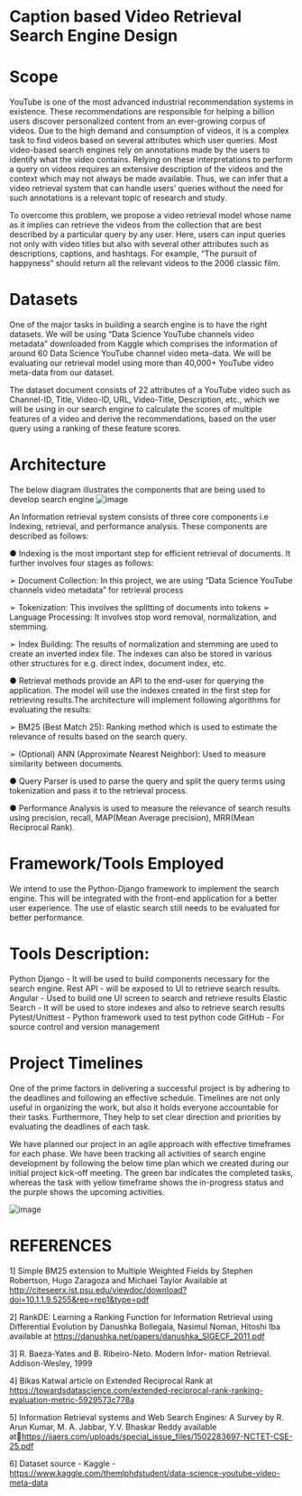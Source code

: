 # Caption based Video Retrieval Search Engine Design

# Scope

  YouTube is one of the most advanced industrial recommendation systems in existence. These
recommendations are responsible for helping a billion users discover personalized content
from an ever-growing corpus of videos. Due to the high demand and consumption of videos,
it is a complex task to find videos based on several attributes which user queries. Most
video-based search engines rely on annotations made by the users to identify what the video
contains. Relying on these interpretations to perform a query on videos requires an extensive
description of the videos and the context which may not always be made available. Thus, we
can infer that a video retrieval system that can handle users’ queries without the need for such
annotations is a relevant topic of research and study.


  To overcome this problem, we propose a video retrieval model whose name as it implies can
retrieve the videos from the collection that are best described by a particular query by any
user. Here, users can input queries not only with video titles but also with several other
attributes such as descriptions, captions, and hashtags. For example, “The pursuit of
happyness” should return all the relevant videos to the 2006 classic film.


# Datasets

  One of the major tasks in building a search engine is to have the right datasets. We will be
using “Data Science YouTube channels video metadata” downloaded from Kaggle which
comprises the information of around 60 Data Science YouTube channel video meta-data. We
will be evaluating our retrieval model using more than 40,000+ YouTube video meta-data
from our dataset.

  The dataset document consists of 22 attributes of a YouTube video such as Channel-ID, Title,
Video-ID, URL, Video-Title, Description, etc., which we will be using in our search engine to
calculate the scores of multiple features of a video and derive the recommendations, based on
the user query using a ranking of these feature scores.


# Architecture

The below diagram illustrates the components that are being used to develop search engine
![image](https://user-images.githubusercontent.com/101450019/196044557-a27d61f6-e851-4a82-9aec-b4e03bce4708.png)

An Information retrieval system consists of three core components i.e Indexing, retrieval, and
performance analysis. These components are described as follows:

● Indexing is the most important step for efficient retrieval of documents. It further
involves four stages as follows:

➢ Document Collection: In this project, we are using “Data Science YouTube
channels video metadata” for retrieval process

➢ Tokenization: This involves the splitting of documents into tokens
➢ Language Processing: It involves stop word removal, normalization, and
stemming.

➢ Index Building: The results of normalization and stemming are used to create
an inverted index file. The indexes can also be stored in various other
structures for e.g. direct index, document index, etc.

● Retrieval methods provide an API to the end-user for querying the application. The
model will use the indexes created in the first step for retrieving results.The
architecture will implement following algorithms for evaluating the results:

➢ BM25 (Best Match 25): Ranking method which is used to estimate the
relevance of results based on the search query.

➢ (Optional) ANN (Approximate Nearest Neighbor): Used to measure
similarity between documents.

● Query Parser is used to parse the query and split the query terms using tokenization
and pass it to the retrieval process.

● Performance Analysis is used to measure the relevance of search results using
precision, recall, MAP(Mean Average precision), MRR(Mean Reciprocal Rank).

# Framework/Tools Employed

  We intend to use the Python-Django framework to implement the search engine. This will be
integrated with the front-end application for a better user experience. The use of elastic
search still needs to be evaluated for better performance.

# Tools Description:

Python Django - It will be used to build components necessary for the search engine.
Rest API - will be exposed to UI to retrieve search results.
Angular - Used to build one UI screen to search and retrieve results
Elastic Search - It will be used to store indexes and also to retrieve search results
Pytest/Unittest - Python framework used to test python code
GitHub - For source control and version management

 # Project Timelines
 
  One of the prime factors in delivering a successful project is by adhering to the deadlines
and following an effective schedule. Timelines are not only useful in organizing the work,
but also it holds everyone accountable for their tasks. Furthermore, They help to set clear
direction and priorities by evaluating the deadlines of each task.


  We have planned our project in an agile approach with effective timeframes for each phase.
We have been tracking all activities of search engine development by following the below
time plan which we created during our initial project kick-off meeting. The green bar
indicates the completed tasks, whereas the task with yellow timeframe shows the in-progress
status and the purple shows the upcoming activities.

![image](https://user-images.githubusercontent.com/101450019/196044748-df767753-a814-45c6-a08b-91799a22e1f4.png)


# REFERENCES
1] Simple BM25 extension to Multiple Weighted Fields by Stephen Robertson,
Hugo Zaragoza and Michael Taylor Available at
http://citeseerx.ist.psu.edu/viewdoc/download?doi=10.1.1.9.5255&rep=rep1&type=pdf

2] RankDE: Learning a Ranking Function for Information Retrieval using
Differential Evolution by Danushka Bollegala, Nasimul Noman, Hitoshi Iba
available at https://danushka.net/papers/danushka_SIGECF_2011.pdf

3] R. Baeza-Yates and B. Ribeiro-Neto. Modern Infor- mation Retrieval.
Addison-Wesley, 1999

4] Bikas Katwal article on Extended Reciprocal Rank at
https://towardsdatascience.com/extended-reciprocal-rank-ranking-evaluation-metric-5929573c778a

5] Information Retrieval systems and Web Search Engines: A Survey by R.
Arun Kumar, M. A. Jabbar, Y.V. Bhaskar Reddy available athttps://ijaers.com/uploads/special_issue_files/1502283697-NCTET-CSE-25.pdf

6] Dataset source - Kaggle -
https://www.kaggle.com/themlphdstudent/data-science-youtube-video-meta-data
